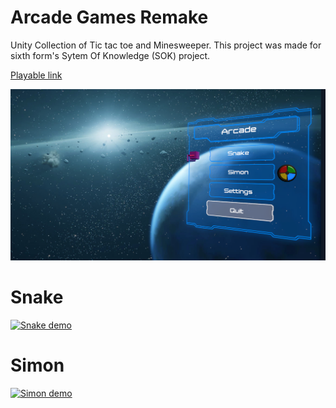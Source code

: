 Arcade Games Remake
====================
Unity Collection of Tic tac toe and Minesweeper. This project was made for sixth form's Sytem Of Knowledge (SOK) project. 


[Playable link](https://xram-lrak.itch.io/arcade)


![Main Menu](Docs/Main%20Menu.png)

# Snake 

[![Snake demo](https://img.youtube.com/vi/gy3A1s4Q0Qg/0.jpg)](https://youtu.be/gy3A1s4Q0Qg)

# Simon
[![Simon demo](https://img.youtube.com/vi/QAPdb6bJ25w/0.jpg)](https://www.youtube.com/watch?v=QAPdb6bJ25w)
